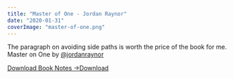 ```yaml
---
title: "Master of One - Jordan Raynor"
date: "2020-01-31"
coverImage: "master-of-one.png"
---
```


The paragraph on avoiding side paths is worth the price of the book for me. Master on One by [@jordanraynor](https://www.instagram.com/jordanraynor/)

[Download Book Notes ->](https://sketchysermons.com/wp-content/uploads/2020/08/mastery-of-one.pdf)[Download](https://sketchysermons.com/wp-content/uploads/2020/08/mastery-of-one.pdf)
